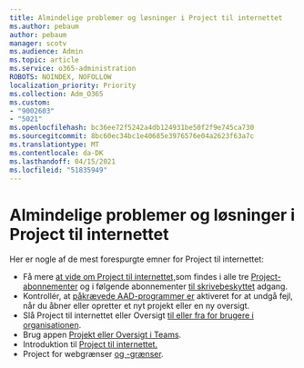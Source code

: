 ```yaml
---
title: Almindelige problemer og løsninger i Project til internettet
ms.author: pebaum
author: pebaum
manager: scotv
ms.audience: Admin
ms.topic: article
ms.service: o365-administration
ROBOTS: NOINDEX, NOFOLLOW
localization_priority: Priority
ms.collection: Adm_O365
ms.custom:
- "9002603"
- "5021"
ms.openlocfilehash: bc36ee72f5242a4db124931be50f2f9e745ca730
ms.sourcegitcommit: 8bc60ec34bc1e40685e3976576e04a2623f63a7c
ms.translationtype: MT
ms.contentlocale: da-DK
ms.lasthandoff: 04/15/2021
ms.locfileid: "51835949"
---
```

# <a name="project-for-the-web-common-issues-and-resolutions"></a>Almindelige problemer og løsninger i Project til internettet

Her er nogle af de mest forespurgte emner for Project til internettet:

- Få mere [at vide om Project til internettet,](https://support.microsoft.com/office/what-is-project-for-the-web-c19b2421-3c9d-4037-97c6-f66b6e1d2eb5)som findes i alle tre [Project-abonnementer](https://products.office.com/project/compare-microsoft-project-management-software) og i følgende abonnementer [til skrivebeskyttet](https://docs.microsoft.com/project-for-the-web/office-365-user-view-access-to-project-and-roadmap) adgang.
- Kontrollér, at [påkrævede AAD-programmer er](https://techcommunity.microsoft.com/t5/project-support-blog/roadmap-have-you-disabled-some-necessary-services/ba-p/815067) aktiveret for at undgå fejl, når du åbner eller opretter et nyt projekt eller en ny oversigt.
- Slå Project til internettet eller Oversigt [til eller fra for brugere i organisationen](https://docs.microsoft.com/project-for-the-web/turn-project-for-the-web-off).
- Brug appen [Projekt eller Oversigt i Teams](https://support.microsoft.com/office/2dc584e6-2f6c-4e2d-9008-0b3f6845eb52).
- Introduktion til [Project til internettet.](https://support.office.com/article/50bf3e29-0f0d-4b7a-9d2c-7c78389b67ad)
- Project for webgrænser [og -grænser](https://docs.microsoft.com/project-for-the-web/project-for-the-web-limits-and-boundaries).
